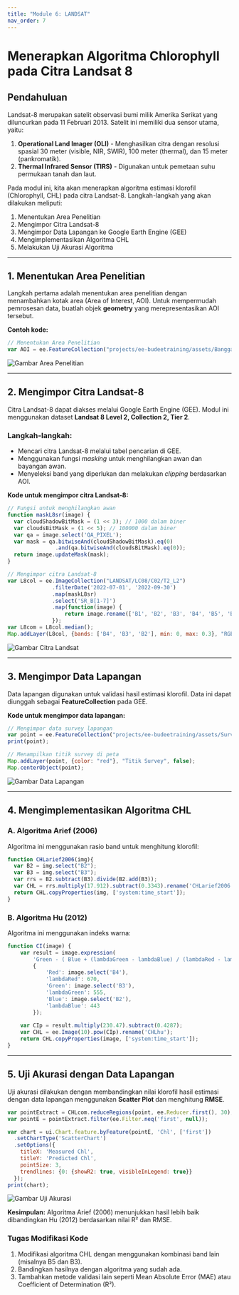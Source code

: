 ```yaml
---
title: "Module 6: LANDSAT"
nav_order: 7
---
```


# **Menerapkan Algoritma Chlorophyll pada Citra Landsat 8**

## **Pendahuluan**
Landsat-8 merupakan satelit observasi bumi milik Amerika Serikat yang diluncurkan pada 11 Februari 2013. Satelit ini memiliki dua sensor utama, yaitu:
1. **Operational Land Imager (OLI)** - Menghasilkan citra dengan resolusi spasial 30 meter (visible, NIR, SWIR), 100 meter (thermal), dan 15 meter (pankromatik).
2. **Thermal Infrared Sensor (TIRS)** - Digunakan untuk pemetaan suhu permukaan tanah dan laut.

Pada modul ini, kita akan menerapkan algoritma estimasi klorofil (Chlorophyll, CHL) pada citra Landsat-8. Langkah-langkah yang akan dilakukan meliputi:
1. Menentukan Area Penelitian
2. Mengimpor Citra Landsat-8
3. Mengimpor Data Lapangan ke Google Earth Engine (GEE)
4. Mengimplementasikan Algoritma CHL
5. Melakukan Uji Akurasi Algoritma

---

## **1. Menentukan Area Penelitian**

Langkah pertama adalah menentukan area penelitian dengan menambahkan kotak area (Area of Interest, AOI). Untuk mempermudah pemrosesan data, buatlah objek **geometry** yang merepresentasikan AOI tersebut.

**Contoh kode:**
```javascript
// Menentukan Area Penelitian
var AOI = ee.FeatureCollection("projects/ee-budeetraining/assets/Banggai_area"); // Sesuaikan dengan data Anda
```

![Gambar Area Penelitian](https://github.com/manessa-md/BUDEE/assets/108891611/26a62f5c-4e12-4cbf-9629-64e2217afc24)

---

## **2. Mengimpor Citra Landsat-8**
Citra Landsat-8 dapat diakses melalui Google Earth Engine (GEE). Modul ini menggunakan dataset **Landsat 8 Level 2, Collection 2, Tier 2**.

### **Langkah-langkah:**
- Mencari citra Landsat-8 melalui tabel pencarian di GEE.
- Menggunakan fungsi *masking* untuk menghilangkan awan dan bayangan awan.
- Menyeleksi band yang diperlukan dan melakukan *clipping* berdasarkan AOI.

**Kode untuk mengimpor citra Landsat-8:**
```javascript
// Fungsi untuk menghilangkan awan
function maskL8sr(image) {
  var cloudShadowBitMask = (1 << 3); // 1000 dalam biner
  var cloudsBitMask = (1 << 5); // 100000 dalam biner
  var qa = image.select('QA_PIXEL');
  var mask = qa.bitwiseAnd(cloudShadowBitMask).eq(0)
               .and(qa.bitwiseAnd(cloudsBitMask).eq(0));
  return image.updateMask(mask);
}

// Mengimpor citra Landsat-8
var L8col = ee.ImageCollection("LANDSAT/LC08/C02/T2_L2")
              .filterDate('2022-07-01', '2022-09-30')
              .map(maskL8sr)
              .select('SR_B[1-7]')
              .map(function(image) {
                  return image.rename(['B1', 'B2', 'B3', 'B4', 'B5', 'B6', 'B7']).clip(AOI);
              });
var L8com = L8col.median();
Map.addLayer(L8col, {bands: ['B4', 'B3', 'B2'], min: 0, max: 0.3}, "RGB Landsat", false);
```

![Gambar Citra Landsat](https://github.com/manessa-md/BUDEE/assets/108891611/b07d0e81-7aab-4c3e-ba83-719f053ffc0f)

---

## **3. Mengimpor Data Lapangan**
Data lapangan digunakan untuk validasi hasil estimasi klorofil. Data ini dapat diunggah sebagai **FeatureCollection** pada GEE.

**Kode untuk mengimpor data lapangan:**
```javascript
// Mengimpor data survey lapangan
var point = ee.FeatureCollection("projects/ee-budeetraining/assets/Survey_point"); // Sesuaikan dengan aset Anda
print(point);

// Menampilkan titik survey di peta
Map.addLayer(point, {color: "red"}, "Titik Survey", false);
Map.centerObject(point);
```

![Gambar Data Lapangan](https://github.com/manessa-md/BUDEE/assets/108891611/3fce73d3-6862-45de-9455-4bae17c3ce03)

---

## **4. Mengimplementasikan Algoritma CHL**

### **A. Algoritma Arief (2006)**

Algoritma ini menggunakan rasio band untuk menghitung klorofil:
```javascript
function CHLarief2006(img){
  var B2 = img.select("B2");
  var B3 = img.select("B3");
  var rrs = B2.subtract(B3).divide(B2.add(B3));
  var CHL = rrs.multiply(17.912).subtract(0.3343).rename('CHLarief2006');
  return CHL.copyProperties(img, ['system:time_start']);
}
```

### **B. Algoritma Hu (2012)**

Algoritma ini menggunakan indeks warna:
```javascript
function CI(image) {
    var result = image.expression(
        'Green - ( Blue + (lambdaGreen - lambdaBlue) / (lambdaRed - lambdaBlue) * (Red - Blue) )',
        {
            'Red': image.select('B4'),
            'lambdaRed': 670,
            'Green': image.select('B3'),
            'lambdaGreen': 555,
            'Blue': image.select('B2'),
            'lambdaBlue': 443
        });
    
    var CIp = result.multiply(230.47).subtract(0.4287);
    var CHL = ee.Image(10).pow(CIp).rename('CHLhu');
    return CHL.copyProperties(image, ['system:time_start']);
}
```

---

## **5. Uji Akurasi dengan Data Lapangan**

Uji akurasi dilakukan dengan membandingkan nilai klorofil hasil estimasi dengan data lapangan menggunakan **Scatter Plot** dan menghitung **RMSE**.

```javascript
var pointExtract = CHLcom.reduceRegions(point, ee.Reducer.first(), 30);
var pointE = pointExtract.filter(ee.Filter.neq('first', null));

var chart = ui.Chart.feature.byFeature(pointE, 'Chl', ['first'])
  .setChartType('ScatterChart')
  .setOptions({
    titleX: 'Measured Chl',
    titleY: 'Predicted Chl',
    pointSize: 3,
    trendlines: {0: {showR2: true, visibleInLegend: true}}
  });
print(chart);
```


![Gambar Uji Akurasi](https://github.com/manessa-md/BUDEE/assets/108891611/df8b540e-5041-43dd-af74-af3c5c0cd45c)

**Kesimpulan:** Algoritma Arief (2006) menunjukkan hasil lebih baik dibandingkan Hu (2012) berdasarkan nilai R² dan RMSE.

### **Tugas Modifikasi Kode**
1. Modifikasi algoritma CHL dengan menggunakan kombinasi band lain (misalnya B5 dan B3).
2. Bandingkan hasilnya dengan algoritma yang sudah ada.
3. Tambahkan metode validasi lain seperti Mean Absolute Error (MAE) atau Coefficient of Determination (R²).

